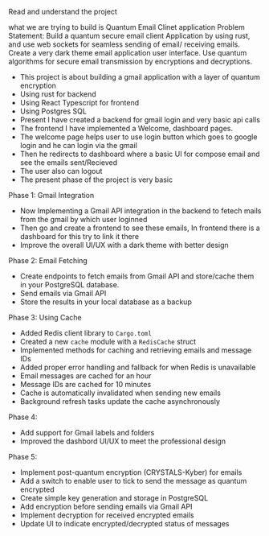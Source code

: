 Read and understand the project

what we are trying to build is Quantum Email Clinet application
Problem Statement: Build a quantum secure email client Application by using rust, and use web sockets for seamless sending of email/ receiving emails. Create a very dark theme email application user interface. Use quantum algorithms for secure email transmission by encryptions and decryptions.

- This project is about building a gmail application with a layer of quantum encryption
- Using rust for backend
- Using React Typescript for frontend
- Using Postgres SQL
- Present I have created a backend for gmail login and very basic api calls
- The frontend I have implemented a Welcome, dashboard pages.
- The welcome page helps user to use login button which goes to google login and he can login via the gmail
- Then he redirects to dashboard where a basic UI for compose email and see the emails sent/Recieved
- The user also can logout
- The present phase of the project is very basic

Phase 1: Gmail Integration

- Now Implementing a Gmail API integration in the backend to fetech mails from the gmail by which user loginned
- Then go and create a frontend to see these emails, In frontend there is a dashboard for this try to link it there
- Improve the overall UI/UX with a dark theme with better design

Phase 2: Email Fetching

- Create endpoints to fetch emails from Gmail API and store/cache them in your PostgreSQL database.
- Send emails via Gmail API
- Store the results in your local database as a backup

Phase 3: Using Cache

- Added Redis client library to `Cargo.toml`
- Created a new `cache` module with a `RedisCache` struct
- Implemented methods for caching and retrieving emails and message IDs
- Added proper error handling and fallback for when Redis is unavailable
- Email messages are cached for an hour
- Message IDs are cached for 10 minutes
- Cache is automatically invalidated when sending new emails
- Background refresh tasks update the cache asynchronously

Phase 4:

- Add support for Gmail labels and folders
- Improved the dashbord UI/UX to meet the professional design

Phase 5:

- Implement post-quantum encryption (CRYSTALS-Kyber) for emails
- Add a switch to enable user to tick to send the message as quantum encrypted
- Create simple key generation and storage in PostgreSQL
- Add encryption before sending emails via Gmail API
- Implement decryption for received encrypted emails
- Update UI to indicate encrypted/decrypted status of messages
